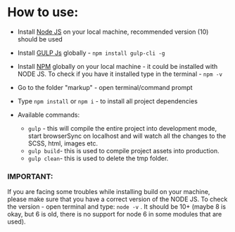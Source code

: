 # How to use:

- Install [Node JS](https://nodejs.org) on your local machine, recommended version (10) should be used

- Install [GULP Js](https://gulpjs.com/) globally - `npm install gulp-cli -g`

- Install [NPM](https://www.npmjs.com/get-npm) globally on your local machine - it could be installed with NODE JS. To check if you have it installed type in the terminal - `npm -v`

- Go to the folder "markup" - open terminal/command prompt

- Type `npm install` or `npm i` - to install all project dependencies

- Available commands:

  - `gulp` - this will compile the entire project into development mode, start browserSync on localhost and will watch all the changes to the SCSS, html, images etc.
  - `gulp build`- this is used to compile project assets into production.
  - `gulp clean`- this is used to delete the tmp folder.

### **IMPORTANT:**

If you are facing some troubles while installing build on your machine, please make sure that you have a correct version of the NODE JS.
To check the version - open terminal and type: `node -v` . It should be 10+ (maybe 8 is okay, but 6 is old, there is no support for node 6 in some modules that are used).
